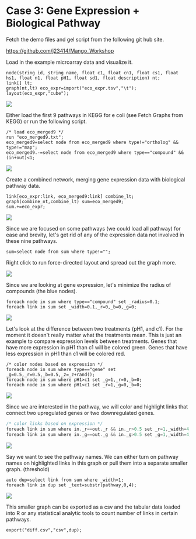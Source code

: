 # Case 3: Gene Expression + Biological Pathway


Fetch the demo files and gel script from the following git hub site.

https://github.com/j23414/Mango_Workshop

Load in the example microarray data and visualize it. 

```
node(string id, string name, float c1, float cn1, float cs1, float hs1, float n1, float pH1, float sd1, float description) nt;
link[] lt;
graph(nt,lt) eco_expr=import("eco_expr.tsv","\t");
layout(eco_expr,"cube");
```

![](expr01.png)

Either load the first 9 pathways in KEGG for e coli (see Fetch Graphs from KEGG) or run the following script.
```
/* load eco_merged9 */
run "eco_merged9.txt";
eco_merged9=select node from eco_merged9 where type!="ortholog" && type!="map";
eco_merged9.-=select node from eco_merged9 where type=="compound" && (in+out)<1;
```

![](expr02.png)

Create a combined network, merging gene expression data with biological pathway data.
```
link[eco_expr:link, eco_merged9:link] combine_lt;
graph(combine_nt,combine_lt) sum=eco_merged9;
sum.+=eco_expr;
```

![](expr03.png)

Since we are focused on some pathways (we could load all pathway) for ease and brevity, let's get rid of any of the expression data not involved in these nine pathways.

```
sum=select node from sum where type!="";
```
Right click to run force-directed layout and spread out the graph more.

![](expr04.png)

Since we are looking at gene expression, let's minimize the radius of compounds (the blue nodes).
```
foreach node in sum where type=="compound" set _radius=0.1;
foreach link in sum set _width=0.1,_r=0,_b=0,_g=0;
```

![](expr05.png)

Let's look at the difference between two treatments (pH1, and c1). For the moment it doesn't really matter what the treatments mean. This is just an example to compare expression levels between treatments. Genes that have more expression in pH1 than c1 will be colored green. Genes that have less expression in pH1 than c1 will be colored red.

```
/* color nodes based on expression */
foreach node in sum where type=="gene" set _g=0.5,_r=0.5,_b=0.5,_z=_z+rand();
foreach node in sum where pH1>c1 set _g=1,_r=0,_b=0;
foreach node in sum where pH1<c1 set _r=1,_g=0,_b=0;
```

![](expr06.png)

Since we are interested in the pathway, we will color and highlight links that connect two upregulated genes or two downregulated genes. 
```c
/* color links based on expression */
foreach link in sum where in._r==out._r && in._r>0.5 set _r=1,_width=4,_text="";
foreach link in sum where in._g==out._g && in._g>0.5 set _g=1,_width=4;
```

![](expr07.png)

Say we want to see the pathway names. We can either turn on pathway names on highlighted links in this graph or pull them into a separate smaller graph. (threshold)
```
auto dup=select link from sum where _width>1;
foreach link in dup set _text=substr(pathway,0,4);
```

![](expr08.png)

This smaller graph can be exported as a csv and the tabular data loaded into R or any statistical analytic tools to count number of links in certain pathways.

```
export("diff.csv","csv",dup);
```



